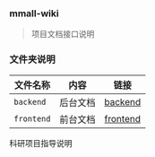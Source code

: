 ### mmall-wiki 

> 项目文档接口说明



###  文件夹说明

| 文件名称   | 内容     |                             链接                             |
| ---------- | -------- | :----------------------------------------------------------: |
| `backend`  | 后台文档 | [backend](https://github.com/chencong-plan/mmall-wiki/tree/master/backend) |
| `frontend` | 前台文档 | [frontend](https://github.com/chencong-plan/mmall-wiki/tree/master/frontend) |

科研项目指导说明